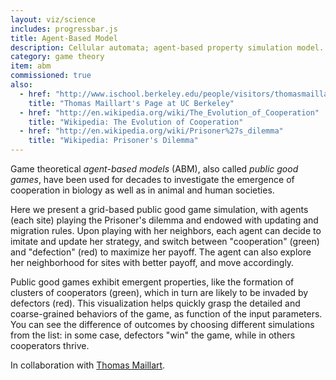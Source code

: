 ```yaml
---
layout: viz/science
includes: progressbar.js
title: Agent-Based Model
description: Cellular automata; agent-based property simulation model.
category: game theory
item: abm
commissioned: true
also:
  - href: "http://www.ischool.berkeley.edu/people/visitors/thomasmaillart"
    title: "Thomas Maillart's Page at UC Berkeley"
  - href: "http://en.wikipedia.org/wiki/The_Evolution_of_Cooperation"
    title: "Wikipedia: The Evolution of Cooperation"
  - href: "http://en.wikipedia.org/wiki/Prisoner%27s_dilemma"
    title: "Wikipedia: Prisoner's Dilemma"
---
```

Game theoretical _agent-based models_ (ABM), also called _public good games_, have been used for decades to investigate the emergence of cooperation in biology as well as in animal and human societies.

Here we present a grid-based public good game simulation, with agents (each site) playing the Prisoner's dilemma and endowed with updating and migration rules. Upon playing with her neighbors, each agent can decide to imitate and update her strategy, and switch between "cooperation" (green) and "defection" (red) to maximize her payoff. The agent can also explore her neighborhood for sites with better payoff, and move accordingly.

Public good games exhibit emergent properties, like the formation of clusters of cooperators (green), which in turn are likely to be invaded by defectors (red). This visualization helps quickly grasp the detailed and coarse-grained behaviors of the game, as function of the input parameters. You can see the difference of outcomes by choosing different simulations from the list: in some case, defectors "win" the game, while in others cooperators thrive.

In collaboration with [Thomas Maillart](http://www.ischool.berkeley.edu/people/visitors/thomasmaillart).
